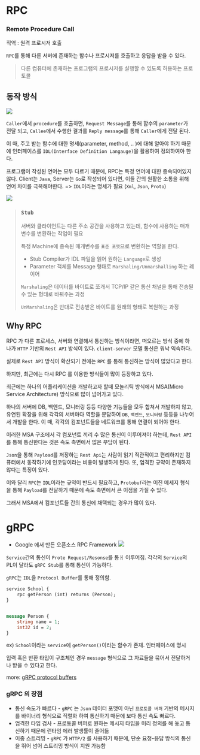# RPC

### Remote Procedure Call

직역 : 원격 프로시저 호출

 `RPC`를 통해 다른 서버에 존재하는 함수나 프로시저를 호출하고 응답을 받을 수 있다. 

> 다른 컴퓨터에 존재하는 프로그램의 프로시저를 실행할 수 있도록 허용하는 프로토콜

## 동작 방식
![](https://velog.velcdn.com/images/roycewon/post/37973efa-d4b0-4785-a0f8-80256eeee286/image.png)



`Caller`에서 `procedure`를 호출하면, `Request Message`를 통해 함수의 `parameter`가 전달 되고, `Callee`에서 수행한 결과를 `Reply message`를 통해 `Caller`에게 전달 된다.

이 때, 주고 받는 함수에 대한 명세(parameter, method, .. )에 대해 알아야 하기 때문에 인터페이스를 `IDL(Interface Definition Langauge)`을 활용하여 정의하여야 한다.

프로그램이 작성된 언어는 모두 다르기 때문에, RPC는 특정 언어에 대한 종속되어있지 않다.
Client는 `Java`, Server는 `Go`로 작성되어 있다면, 이들 간의 원활한 소통을 위해 언어 차이를 극복해야한다.
 => `IDL`이라는 명세가 필요 (`Xml`, `Json`, `Proto`)



![](https://velog.velcdn.com/images/roycewon/post/4c572457-ae60-42c8-b5c7-95c9eae6655b/image.png)



>### `Stub`
>
>서버와 클라이언트는 다른 주소 공간을 사용하고 있는데, 함수에 사용하는 매개변수를 변환하는 작업이 필요
>
>특정 Machine에 종속된 매개변수를 `표준 포맷`으로 변환하는 역할을 한다.
>
>- Stub Compiler가 IDL 파일을 읽어 원하는 `Language`로 생성
>- Parameter 객체를 Message 형태로 `Marshaling/Unmarshalling` 하는 레이어
>
>`Marshaling`은 데이터를 바이트로 쪼개서 TCP/IP 같은 통신 채널을 통해 전송될 수 있는 형태로 바꿔주는 과정
>
>`UnMarshaling`은 반대로 전송받은 바이트를 원래의 형태로 복원하는 과정

## Why RPC

RPC 가 다른 프로세스, 서버와 연결해서 통신하는 방식이라면,  떠오르는 방식 중에 하나가 `HTTP` 기반의 `Rest API` 방식이 있다. `client-server`  모델 통신은 워낙 익숙하다.

실제로 `Rest API` 방식이 확산되기 전에는 `RPC` 를 통해 통신하는 방식이 많았다고 한다.

하지만, 최근에는 다시 RPC 를 이용한 방식들이 많이 등장하고 있다. 

최근에는 하나의 어플리케이션을 개발하고자 할때 모놀리틱 방식에서 MSA(Micro Service Architecture) 방식으로 많이 넘어가고 있다. 

하나의 서버에 DB, 백엔드, 모니터링 등등 다양한 기능들을 모두 합쳐서 개발하지 않고, 유연된 확장을 위해 각각의 서버마다 역할을 분담하여 `DB`, `백엔드`, `모니터링` 등등을 나누어서 개발을 한다. 이 때, 각각의 컴포넌트들을 네트워크를 통해 연결이 되어야 한다.

이러한 MSA 구조에서 각 컴포넌트 끼리 수 많은 통신이 이루어져야 하는데, `Rest API` 를 통해 통신한다는 것은 속도 측면에서 많은 부담이 된다.

 `Json`을 통해 `Payload`를 저장하는 `Rest Api`는 사람이 읽기 직관적이고 편리하지만 컴퓨터에서 동작하기에 인코딩이라는 비용이 발생하게 된다. 또, 엄격한 규약이 존재하지 않다는 특징이 있다.

이와 달리 `RPC`는 `IDL`이라는 규약이 반드시 필요하고, `Protobuf`라는 이진 메세지 형식을 통해 `Payload`를 전달하기 때문에 속도 측면에서 큰 이점을 가질 수 있다.

그래서 MSA에서 컴포넌트들 간의 통신에 채택되는 경우가 많이 있다.

# gRPC

- Google 에서 만든 오픈소스 RPC Framework
![](https://velog.velcdn.com/images/roycewon/post/2a187131-2fd5-4b5c-b0b4-127c1eb4a39b/image.jpeg)



`Service`간의 통신이 `Prote Request/Resonse`를 통ㅐ 이루어짐. 각각의 `Service`의 PL이 달라도 `gRPC Stub`를 통해 통신이 가능하다.

`gRPC`는 `IDL`을 `Protocol Buffer`를 통해 정의함.

```protobuf
service School { 
    rpc getPerson (int) returns (Person); 
}


message Person {
    string name = 1; 
    int32 id = 2;
}
```

ex) `School`이라는 `service`에 `getPerson()`이라는 함수가 존재. 인터페이스에 명시

입력 혹은 반환 타입이 구조체인 경우 `message` 형식으로 그 자료들을 묶어서 전달하거나 받을 수 있다고 한다.

more: [gRPC protocol buffers](https://developers.google.com/protocol-buffers/docs/overview)

### gRPC 의 장점

- 통신 속도가 빠르다 - `gRPC` 는 `Json` 데이터 포맷이 아닌 `프로토콜 버퍼` 기반의 메시지를 바이너리 형식으로 직렬화 하여 통신하기 때문에 보다 통신 속도 빠르다.
- 엄격한 타입 검사 - 프로토콜 버퍼로 원하는 메시지 타입을 미리 정의를 해 놓고 통신하기 때문에 런타임 에러 발생률이 줄어듦
- 이중 스트리밍 - `gRPC` 가 `HTTP/2` 를 사용하기 때문에, 단순 요청-응답 방식의 통신을 뛰어 넘어 스트리밍 방식이 지원 가능함